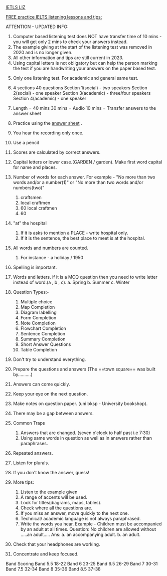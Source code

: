 [IETLS LIZ](https://www.youtube.com/watch?v=q8qmJeBxk4Q&t=56s)

[FREE practice IELTS listening lessons and tips:](https://ieltsliz.com/ielts-listening/)

ATTENTION - UPDATED INFO: 
1) Computer based listening test does NOT have transfer time of 10 mins - you will get only 2 mins to check your answers instead.
2) The example giving at the start of the listening test was removed in 2020 and is no longer given. 
3) All other information and tips are still current in 2023.
4) Using capital letters is not obligatory but can help the person marking the test if you are handwriting your answers on the paper based test.

5. Only one listening test. For academic and general same test.
6.  4 sections 40 questions
	Section 1(social) -  two speakers
	Section 2(social) - one speaker
	Section 3(academic) - three/four speakers 
	Section 4(academic) - one speaker

3. Length = 40 mins
	30 mins  = Audio
	10 mins =  Transfer answers to the answer sheet

4. Practice using the [answer sheet](https://takeielts.britishcouncil.org/sites/default/files/blank-answer-sheet-listening.pdf) .
5. You hear the recording only once.
6. Use a pencil
7. Scores are calculated by correct answers.
8. Capital letters or lower case.(GARDEN / garden). Make first word capital for name and places.
9. Number of words for each answer. For example - "No more than two words and/or  a number(1)" or "No more than two words and/or  numbers(two)"
	1. craftsmen
	2. local craftmen
	3. 60 local craftmen
	4. 60
10. "at" the hospital 
	1. If it is asks to mention a PLACE - write hospital only.
	2. If it is the sentence, the best place to meet is at the hospital.
11. All words and numbers are counted.
	1. For instance -  a holiday / 1950
12. Spelling is important.
13. Words and letters. if it is a MCQ question then you need to write letter instead of word.(a , b , c).
	a. Spring
	b. Summer
	c. Winter
	
14. Question Types:-
	1. Multiple choice 
	2. Map Completion
	3. Diagram labelling 
	4. Form Completion
	5. Note Completion
	6. Flowchart Completion
	7. Sentence Completion
	8. Summary Completion
	9. Short Answer Questions
	10. Table Completion
15. Don't try to understand everything.
16. Prepare the questions and answers (The ==town square== was built by..........)
17. Answers can come quickly.
18. Keep your eye on the next question.
19. Make notes on question paper. (uni bksp - University bookshop).
20. There may be a gap between answers.
21. Common Traps
	1. Answers that are changed. (seven o'clock to half past i.e 7:30)
	2. Using same words in question as well as in answers rather than paraphrases.
22. Repeated answers.
23. Listen for plurals.
24. If you don't know the answer, guess!
25. More tips:
	1. Listen to the example given
	2. A range of accents will be used.
	3. Look for titles(diagrams, maps,  tables).
	4. Check where all the questions are.
	5. If you miss an answer, move quickly to the next one.
	6. Technical/ academic language is not always paraphrased.
	7. Write the words you hear.
		Example - Children must be accompanied by an adult at all times.
		 Question:
		 No children are allowed without .....an adult.....
		 Ans:
			a. an accompanying adult.
			b. an adult.
  26. Check that your headphones are working.
  27. Concentrate and keep focused.
		 

Band Scoring
	Band 5.5   18-22
	Band 6      23-25
	Band 6.5   26-29
	Band 7      30-31
	Band 7.5   32-34
	Band 8      35-36
	Band 8.5   37-38



	


